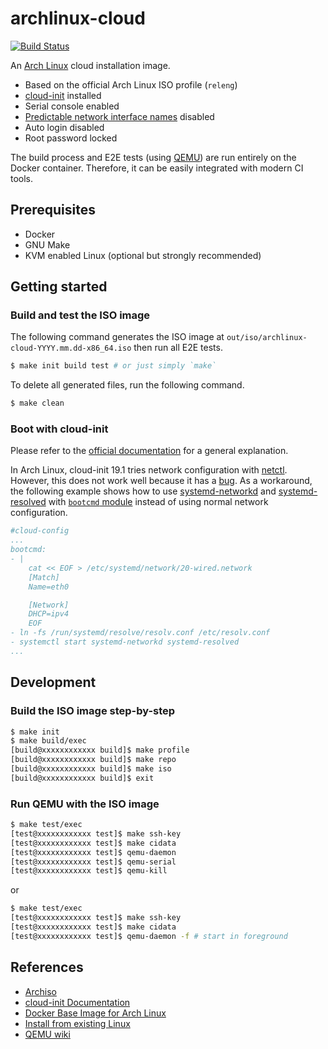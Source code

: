 # archlinux-cloud

[![Build Status](https://travis-ci.org/t13a/archlinux-cloud.svg?branch=master)](https://travis-ci.org/t13a/archlinux-cloud)

An [Arch Linux](https://www.archlinux.org) cloud installation image.

- Based on the official Arch Linux ISO profile (`releng`)
- [cloud-init](https://cloud-init.io) installed
- Serial console enabled
- [Predictable network interface names](https://www.freedesktop.org/wiki/Software/systemd/PredictableNetworkInterfaceNames/) disabled
- Auto login disabled
- Root password locked

The build process and E2E tests (using [QEMU](https://www.qemu.org/)) are run entirely on the Docker container. Therefore, it can be easily integrated with modern CI tools.

## Prerequisites

- Docker
- GNU Make
- KVM enabled Linux (optional but strongly recommended)

## Getting started

### Build and test the ISO image

The following command generates the ISO image at `out/iso/archlinux-cloud-YYYY.mm.dd-x86_64.iso` then run all E2E tests.

```sh
$ make init build test # or just simply `make`
```

To delete all generated files, run the following command.

```sh
$ make clean
```

### Boot with cloud-init

Please refer to the [official documentation](https://cloudinit.readthedocs.io/) for a general explanation.

In Arch Linux, cloud-init 19.1 tries network configuration with [netctl](https://wiki.archlinux.org/index.php/Netctl). However, this does not work well because it has a [bug](https://bugs.launchpad.net/cloud-init/+bug/1714495). As a workaround, the following example shows how to use [systemd-networkd](https://wiki.archlinux.org/index.php/Systemd-networkd) and [systemd-resolved](https://wiki.archlinux.org/index.php/Systemd-resolved) with [`bootcmd` module](https://cloudinit.readthedocs.io/en/latest/topics/modules.html#bootcmd) instead of using normal network configuration.

```yaml
#cloud-config
...
bootcmd:
- |
    cat << EOF > /etc/systemd/network/20-wired.network
    [Match]
    Name=eth0

    [Network]
    DHCP=ipv4
    EOF
- ln -fs /run/systemd/resolve/resolv.conf /etc/resolv.conf
- systemctl start systemd-networkd systemd-resolved
...
```

## Development

### Build the ISO image step-by-step

```sh
$ make init
$ make build/exec
[build@xxxxxxxxxxxx build]$ make profile
[build@xxxxxxxxxxxx build]$ make repo
[build@xxxxxxxxxxxx build]$ make iso
[build@xxxxxxxxxxxx build]$ exit
```

### Run QEMU with the ISO image

```sh
$ make test/exec
[test@xxxxxxxxxxxx test]$ make ssh-key
[test@xxxxxxxxxxxx test]$ make cidata
[test@xxxxxxxxxxxx test]$ qemu-daemon
[test@xxxxxxxxxxxx test]$ qemu-serial
[test@xxxxxxxxxxxx test]$ qemu-kill
```

or

```sh
$ make test/exec
[test@xxxxxxxxxxxx test]$ make ssh-key
[test@xxxxxxxxxxxx test]$ make cidata
[test@xxxxxxxxxxxx test]$ qemu-daemon -f # start in foreground
```

## References

- [Archiso](https://wiki.archlinux.org/index.php/Archiso)
- [cloud-init Documentation](https://cloudinit.readthedocs.io/)
- [Docker Base Image for Arch Linux](https://github.com/archlinux/archlinux-docker)
- [Install from existing Linux](https://wiki.archlinux.org/index.php/Install_from_existing_Linux)
- [QEMU wiki](https://wiki.qemu.org)
